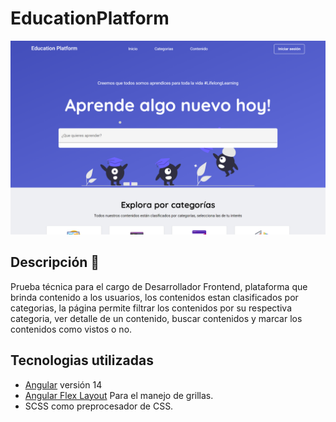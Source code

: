 # EducationPlatform

![Education Platform](./src/assets/images/captura.PNG)

## Descripción 📖

Prueba técnica para el cargo de Desarrollador Frontend, plataforma que brinda contenido a los usuarios, los contenidos estan clasificados por categorias, la página permite
filtrar los contenidos por su respectiva categoria, ver detalle de un contenido, buscar contenidos y marcar los contenidos como vistos o no.

## Tecnologias utilizadas

- [Angular](https://github.com/angular/angular-cli) versión 14
- [Angular Flex Layout](https://github.com/angular/flex-layout) Para el manejo de grillas.
- SCSS como preprocesador de CSS.
